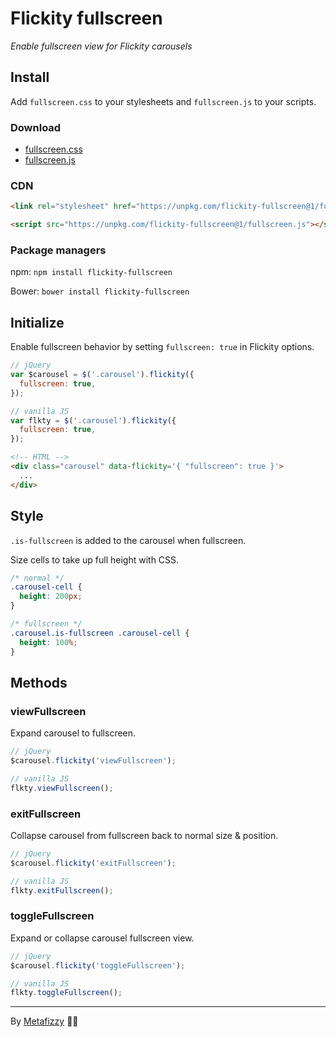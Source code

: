 # Flickity fullscreen

_Enable fullscreen view for Flickity carousels_

## Install

Add `fullscreen.css` to your stylesheets and `fullscreen.js` to your scripts.

### Download

+ [fullscreen.css](https://unpkg.com/flickity-fullscreen@1/fullscreen.css)
+ [fullscreen.js](https://unpkg.com/flickity-fullscreen@1/fullscreen.js)

### CDN

``` html
<link rel="stylesheet" href="https://unpkg.com/flickity-fullscreen@1/fullscreen.css">
```

``` html
<script src="https://unpkg.com/flickity-fullscreen@1/fullscreen.js"></script>
```

### Package managers

npm: `npm install flickity-fullscreen`

Bower: `bower install flickity-fullscreen`

## Initialize

Enable fullscreen behavior by setting `fullscreen: true` in Flickity options.

``` js
// jQuery
var $carousel = $('.carousel').flickity({
  fullscreen: true,
});
```

``` js
// vanilla JS
var flkty = $('.carousel').flickity({
  fullscreen: true,
});
```

``` html
<!-- HTML -->
<div class="carousel" data-flickity='{ "fullscreen": true }'>
  ...
</div>
```

## Style

`.is-fullscreen` is added to the carousel when fullscreen.

Size cells to take up full height with CSS.

```css
/* normal */
.carousel-cell {
  height: 200px;
}

/* fullscreen */
.carousel.is-fullscreen .carousel-cell {
  height: 100%;
}
```

## Methods

### viewFullscreen

Expand carousel to fullscreen.

``` js
// jQuery
$carousel.flickity('viewFullscreen');

// vanilla JS
flkty.viewFullscreen();
```

### exitFullscreen

Collapse carousel from fullscreen back to normal size & position.

``` js
// jQuery
$carousel.flickity('exitFullscreen');

// vanilla JS
flkty.exitFullscreen();
```

### toggleFullscreen

Expand or collapse carousel fullscreen view.

``` js
// jQuery
$carousel.flickity('toggleFullscreen');

// vanilla JS
flkty.toggleFullscreen();
```

---

By [Metafizzy](https://metafizzy.co) 🌈🐻

